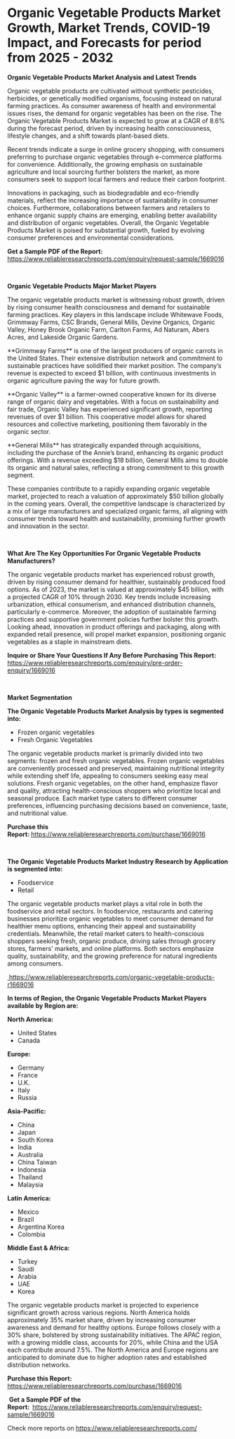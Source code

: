 <p><h1>Organic Vegetable Products Market Growth, Market Trends, COVID-19 Impact, and Forecasts for period from 2025 - 2032</h1></p><p><strong>Organic Vegetable Products Market Analysis and Latest Trends</strong></p>
<p><p>Organic vegetable products are cultivated without synthetic pesticides, herbicides, or genetically modified organisms, focusing instead on natural farming practices. As consumer awareness of health and environmental issues rises, the demand for organic vegetables has been on the rise. The Organic Vegetable Products Market is expected to grow at a CAGR of 8.6% during the forecast period, driven by increasing health consciousness, lifestyle changes, and a shift towards plant-based diets. </p><p>Recent trends indicate a surge in online grocery shopping, with consumers preferring to purchase organic vegetables through e-commerce platforms for convenience. Additionally, the growing emphasis on sustainable agriculture and local sourcing further bolsters the market, as more consumers seek to support local farmers and reduce their carbon footprint. </p><p>Innovations in packaging, such as biodegradable and eco-friendly materials, reflect the increasing importance of sustainability in consumer choices. Furthermore, collaborations between farmers and retailers to enhance organic supply chains are emerging, enabling better availability and distribution of organic vegetables. Overall, the Organic Vegetable Products Market is poised for substantial growth, fueled by evolving consumer preferences and environmental considerations.</p></p>
<p><strong>Get a Sample PDF of the Report:&nbsp;</strong> <a href="https://www.reliableresearchreports.com/enquiry/request-sample/1669016?utm_campaign=2263&utm_medium=2&utm_source=Github&utm_content=ia&utm_term=14022025&utm_id=organic-vegetable-products">https://www.reliableresearchreports.com/enquiry/request-sample/1669016</a></p>
<p>&nbsp;</p>
<p><strong>Organic Vegetable Products Major Market Players</strong></p>
<p><p>The organic vegetable products market is witnessing robust growth, driven by rising consumer health consciousness and demand for sustainable farming practices. Key players in this landscape include Whitewave Foods, Grimmway Farms, CSC Brands, General Mills, Devine Organics, Organic Valley, Honey Brook Organic Farm, Carlton Farms, Ad Naturam, Abers Acres, and Lakeside Organic Gardens.</p><p>**Grimmway Farms** is one of the largest producers of organic carrots in the United States. Their extensive distribution network and commitment to sustainable practices have solidified their market position. The company’s revenue is expected to exceed $1 billion, with continuous investments in organic agriculture paving the way for future growth.</p><p>**Organic Valley** is a farmer-owned cooperative known for its diverse range of organic dairy and vegetables. With a focus on sustainability and fair trade, Organic Valley has experienced significant growth, reporting revenues of over $1 billion. This cooperative model allows for shared resources and collective marketing, positioning them favorably in the organic sector.</p><p>**General Mills** has strategically expanded through acquisitions, including the purchase of the Annie’s brand, enhancing its organic product offerings. With a revenue exceeding $18 billion, General Mills aims to double its organic and natural sales, reflecting a strong commitment to this growth segment.</p><p>These companies contribute to a rapidly expanding organic vegetable market, projected to reach a valuation of approximately $50 billion globally in the coming years. Overall, the competitive landscape is characterized by a mix of large manufacturers and specialized organic farms, all aligning with consumer trends toward health and sustainability, promising further growth and innovation in the sector.</p></p>
<p>&nbsp;</p>
<p><strong>What Are The Key Opportunities For Organic Vegetable Products Manufacturers?</strong></p>
<p><p>The organic vegetable products market has experienced robust growth, driven by rising consumer demand for healthier, sustainably produced food options. As of 2023, the market is valued at approximately $45 billion, with a projected CAGR of 10% through 2030. Key trends include increasing urbanization, ethical consumerism, and enhanced distribution channels, particularly e-commerce. Moreover, the adoption of sustainable farming practices and supportive government policies further bolster this growth. Looking ahead, innovation in product offerings and packaging, along with expanded retail presence, will propel market expansion, positioning organic vegetables as a staple in mainstream diets.</p></p>
<p><strong>Inquire or Share Your Questions If Any Before Purchasing This Report:</strong> <a href="https://www.reliableresearchreports.com/enquiry/pre-order-enquiry/1669016?utm_campaign=2263&utm_medium=2&utm_source=Github&utm_content=ia&utm_term=14022025&utm_id=organic-vegetable-products">https://www.reliableresearchreports.com/enquiry/pre-order-enquiry/1669016</a></p>
<p>&nbsp;</p>
<p><strong>Market Segmentation</strong></p>
<p><strong>The Organic Vegetable Products Market Analysis by types is segmented into:</strong></p>
<p><ul><li>Frozen organic vegetables</li><li>Fresh Organic Vegetables</li></ul></p>
<p><p>The organic vegetable products market is primarily divided into two segments: frozen and fresh organic vegetables. Frozen organic vegetables are conveniently processed and preserved, maintaining nutritional integrity while extending shelf life, appealing to consumers seeking easy meal solutions. Fresh organic vegetables, on the other hand, emphasize flavor and quality, attracting health-conscious shoppers who prioritize local and seasonal produce. Each market type caters to different consumer preferences, influencing purchasing decisions based on convenience, taste, and nutritional value.</p></p>
<p><strong>Purchase this Report:&nbsp;</strong><a href="https://www.reliableresearchreports.com/purchase/1669016?utm_campaign=2263&utm_medium=2&utm_source=Github&utm_content=ia&utm_term=14022025&utm_id=organic-vegetable-products">https://www.reliableresearchreports.com/purchase/1669016</a></p>
<p>&nbsp;</p>
<p><strong>The Organic Vegetable Products Market Industry Research by Application is segmented into:</strong></p>
<p><ul><li>Foodservice</li><li>Retail</li></ul></p>
<p><p>The organic vegetable products market plays a vital role in both the foodservice and retail sectors. In foodservice, restaurants and catering businesses prioritize organic vegetables to meet consumer demand for healthier menu options, enhancing their appeal and sustainability credentials. Meanwhile, the retail market caters to health-conscious shoppers seeking fresh, organic produce, driving sales through grocery stores, farmers' markets, and online platforms. Both sectors emphasize quality, sustainability, and the growing preference for natural ingredients among consumers.</p></p>
<p><a href="https://www.reliableresearchreports.com/organic-vegetable-products-r1669016?utm_campaign=2263&utm_medium=2&utm_source=Github&utm_content=ia&utm_term=14022025&utm_id=organic-vegetable-products">&nbsp;https://www.reliableresearchreports.com/organic-vegetable-products-r1669016</a></p>
<p><strong>In terms of Region, the Organic Vegetable Products Market Players available by Region are:</strong></p>
<p>
    <p> <strong> North America: </strong>
        <ul>
            <li>United States</li>
            <li>Canada</li>
        </ul>
        </p> 
    <p> <strong> Europe: </strong>
        <ul>
            <li>Germany</li>
            <li>France</li>
            <li>U.K.</li>
            <li>Italy</li>
            <li>Russia</li>
        </ul>
        </p> 
    <p> <strong> Asia-Pacific: </strong>
        <ul>
            <li>China</li>
            <li>Japan</li>
            <li>South Korea</li>
            <li>India</li>
            <li>Australia</li>
            <li>China Taiwan</li>
            <li>Indonesia</li>
            <li>Thailand</li>
            <li>Malaysia</li>
        </ul>
        </p> 
    <p> <strong> Latin America: </strong>
        <ul>
            <li>Mexico</li>
            <li>Brazil</li>
            <li>Argentina Korea</li>
            <li>Colombia</li>
        </ul>
        </p> 
    <p> <strong> Middle East & Africa: </strong>
        <ul>
            <li>Turkey</li>
            <li>Saudi</li>
            <li>Arabia</li>
            <li>UAE</li>
            <li>Korea</li>
        </ul>
    </p>
    </p>
<p><p>The organic vegetable products market is projected to experience significant growth across various regions. North America holds approximately 35% market share, driven by increasing consumer awareness and demand for healthy options. Europe follows closely with a 30% share, bolstered by strong sustainability initiatives. The APAC region, with a growing middle class, accounts for 20%, while China and the USA each contribute around 7.5%. The North America and Europe regions are anticipated to dominate due to higher adoption rates and established distribution networks.</p></p>
<p><strong>Purchase this Report: </strong><a href="https://www.reliableresearchreports.com/purchase/1669016?utm_campaign=2263&utm_medium=2&utm_source=Github&utm_content=ia&utm_term=14022025&utm_id=organic-vegetable-products">https://www.reliableresearchreports.com/purchase/1669016</a></p>
<p>&nbsp;<strong>Get a Sample PDF of the Report:&nbsp;&nbsp;</strong><a href="https://www.reliableresearchreports.com/enquiry/request-sample/1669016?utm_campaign=2263&utm_medium=2&utm_source=Github&utm_content=ia&utm_term=14022025&utm_id=organic-vegetable-products">https://www.reliableresearchreports.com/enquiry/request-sample/1669016</a></p>
<p><strong></strong></p>
<p>Check more reports on <a href="https://www.reliableresearchreports.com/?utm_campaign=2263&utm_medium=2&utm_source=Github&utm_content=ia&utm_term=14022025&utm_id=organic-vegetable-products">https://www.reliableresearchreports.com/</a></p>